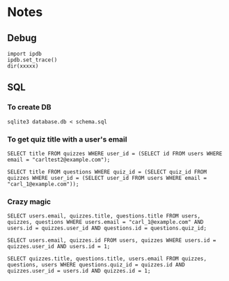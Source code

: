 # Notes


## Debug
    import ipdb
    ipdb.set_trace()
    dir(xxxxx)

## SQL

### To create DB
    sqlite3 database.db < schema.sql

### To get quiz title with a user's email
    SELECT title FROM quizzes WHERE user_id = (SELECT id FROM users WHERE email = "carltest2@example.com");

    SELECT title FROM questions WHERE quiz_id = (SELECT quiz_id FROM quizzes WHERE user_id = (SELECT user_id FROM users WHERE email = "carl_1@example.com"));

### Crazy magic
    SELECT users.email, quizzes.title, questions.title FROM users, quizzes, questions WHERE users.email = "carl_1@example.com" AND users.id = quizzes.user_id AND questions.id = questions.quiz_id;
    
    SELECT users.email, quizzes.id FROM users, quizzes WHERE users.id = quizzes.user_id AND users.id = 1;

    SELECT quizzes.title, questions.title, users.email FROM quizzes, questions, users WHERE questions.quiz_id = quizzes.id AND quizzes.user_id = users.id AND quizzes.id = 1;
